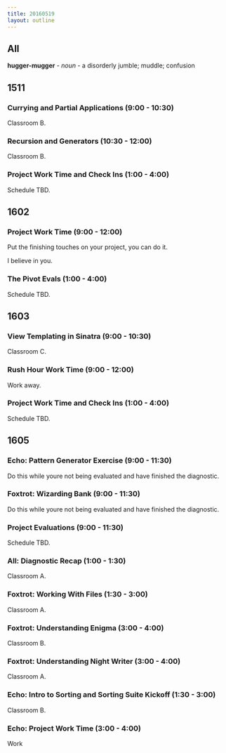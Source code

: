 ```yaml
---
title: 20160519
layout: outline
---
```


## All

**hugger-mugger** - _noun_ - a disorderly jumble; muddle; confusion


## 1511

### Currying and Partial Applications (9:00 - 10:30)

Classroom B.

### Recursion and Generators (10:30 - 12:00)

Classroom B.

### Project Work Time and Check Ins (1:00 - 4:00)

Schedule TBD.


## 1602

### Project Work Time (9:00 - 12:00)

Put the finishing touches on your project, you can do it.

I believe in you.

### The Pivot Evals (1:00 - 4:00)

Schedule TBD.


## 1603

### View Templating in Sinatra (9:00 - 10:30)

Classroom C.

### Rush Hour Work Time (9:00 - 12:00)

Work away.

### Project Work Time and Check Ins (1:00 - 4:00)

Schedule TBD.


## 1605

### Echo: Pattern Generator Exercise (9:00 - 11:30)

Do this while youre not being evaluated and have finished the diagnostic.

### Foxtrot: Wizarding Bank (9:00 - 11:30)

Do this while youre not being evaluated and have finished the diagnostic.

### Project Evaluations (9:00 - 11:30)

Schedule TBD.

### All: Diagnostic Recap (1:00 - 1:30)

Classroom A.

### Foxtrot: Working With Files (1:30 - 3:00)

Classroom A.

### Foxtrot: Understanding Enigma (3:00 - 4:00)

Classroom B.

### Foxtrot: Understanding Night Writer (3:00 - 4:00)

Classroom A.

### Echo: Intro to Sorting and Sorting Suite Kickoff (1:30 - 3:00)

Classroom B.

### Echo: Project Work Time (3:00 - 4:00)

Work
